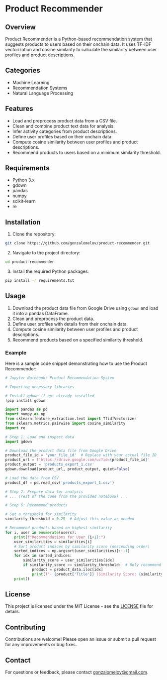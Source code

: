 # Product Recommender

## Overview

Product Recommender is a Python-based recommendation system that suggests products to users based on their onchain data. It uses TF-IDF vectorization and cosine similarity to calculate the similarity between user profiles and product descriptions.

## Categories

- Machine Learning
- Recommendation Systems
- Natural Language Processing

## Features

- Load and preprocess product data from a CSV file.
- Clean and combine product text data for analysis.
- Infer activity categories from product descriptions.
- Define user profiles based on their onchain data.
- Compute cosine similarity between user profiles and product descriptions.
- Recommend products to users based on a minimum similarity threshold.

## Requirements

- Python 3.x
- gdown
- pandas
- numpy
- scikit-learn
- re

## Installation

1. Clone the repository:

```bash
git clone https://github.com/gonzalomelov/product-recommender.git
```

2. Navigate to the project directory:

```bash
cd product-recommender
```

3. Install the required Python packages:

```bash
pip install -r requirements.txt
```

## Usage

1. Download the product data file from Google Drive using `gdown` and load it into a pandas DataFrame.
2. Clean and preprocess the product data.
3. Define user profiles with details from their onchain data.
4. Compute cosine similarity between user profiles and product descriptions.
5. Recommend products based on a specified similarity threshold.

### Example

Here is a sample code snippet demonstrating how to use the Product Recommender:

```python
# Jupyter Notebook: Product Recommendation System

# Importing necessary libraries

# Install gdown if not already installed
!pip install gdown

import pandas as pd
import numpy as np
from sklearn.feature_extraction.text import TfidfVectorizer
from sklearn.metrics.pairwise import cosine_similarity
import re

# Step 1: Load and inspect data
import gdown

# Download the product data file from Google Drive
product_file_id = 'your_file_id'  # Replace with your actual file ID
product_url = f'https://drive.google.com/uc?id={product_file_id}'
product_output = 'products_export_1.csv'
gdown.download(product_url, product_output, quiet=False)

# Load the data from CSV
product_df = pd.read_csv('products_export_1.csv')

# Step 2: Prepare data for analysis
# ... (rest of the code from the provided notebook) ...

# Step 6: Recommend products

# Set a threshold for similarity
similarity_threshold = 0.25  # Adjust this value as needed

# Recommend products based on highest similarity
for i, user in enumerate(users):
    print(f"Recommendations for User {i+1}:")
    user_similarities = similarities[i]
    # Sort product indices by similarity score (descending order)
    sorted_indices = np.argsort(user_similarities)[::-1]
    for idx in sorted_indices:
        similarity_score = user_similarities[idx]
        if similarity_score >= similarity_threshold:  # Only recommend if above threshold
            product = product_data.iloc[idx]
            print(f"- {product['Title']} (Similarity Score: {similarity_score:.2f})")
    print()
```

## License

This project is licensed under the MIT License - see the [LICENSE](https://github.com/gonzalomelov/product-recommender/blob/main/LICENSE) file for details.

## Contributing

Contributions are welcome! Please open an issue or submit a pull request for any improvements or bug fixes.

## Contact

For questions or feedback, please contact [gonzalomelov@gmail.com](mailto:gonzalomelov@gmail.com).
